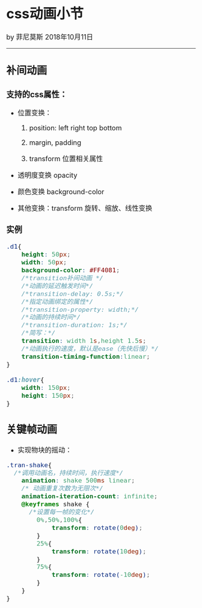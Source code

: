 <font size="4">

# css动画小节

by 菲尼莫斯  2018年10月11日

---

## 补间动画

### 支持的css属性：

* 位置变换：

  1. position: left right top bottom

  2. margin, padding

  3. transform 位置相关属性

* 透明度变换 opacity

* 颜色变换 background-color

* 其他变换：transform 旋转、缩放、线性变换

### 实例

```css
.d1{
    height: 50px;
    width: 50px;
    background-color: #FF4081;
    /*transition补间动画 */
    /*动画的延迟触发时间*/
    /*transition-delay: 0.5s;*/
    /*指定动画绑定的属性*/
    /*transition-property: width;*/
    /*动画的持续时间*/
    /*transition-duration: 1s;*/
    /*简写：*/
    transition: width 1s,height 1.5s;
    /*动画执行的速度，默认是ease（先快后慢）*/
    transition-timing-function:linear;
}

.d1:hover{
    width: 150px;
    height: 150px;
}
```

## 关键帧动画

* 实现物块的摇动：

```css
.tran-shake{
  /*调用动画名，持续时间，执行速度*/
    animation: shake 500ms linear;
    /* 动画重复次数为无限次*/
    animation-iteration-count: infinite;
    @keyframes shake {
      /*设置每一帧的变化*/
        0%,50%,100%{
            transform: rotate(0deg);
        }
        25%{
            transform: rotate(10deg);
        }
        75%{
            transform: rotate(-10deg);
        }
    }
}
```


</font>
